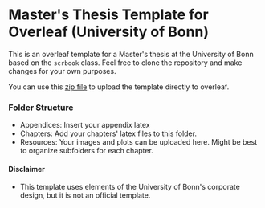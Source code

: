 # Master's Thesis Template for Overleaf (University of Bonn)
This is an overleaf template for a Master's thesis at the University of Bonn based on the `scrbook` class. Feel free to clone the repository and make changes for your own purposes. 

You can use this [zip file](https://github.com/caisa-lab/master-thesis-template/blob/main/Template%20Bonn%20Master%20Thesis%20-%20Make%20a%20Copy%20then%20Edit.zip) to upload the template directly to overleaf.

### Folder Structure
* Appendices: Insert your appendix latex
* Chapters: Add your chapters' latex files to this folder.
* Resources: Your images and plots can be uploaded here. Might be best to organize subfolders for each chapter.

#### Disclaimer
* This template uses elements of the University of Bonn's corporate design, but it is not an official template.
